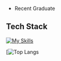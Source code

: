 - Recent Graduate

<h2>Tech Stack</h2>




[![My Skills](https://skillicons.dev/icons?i=ts,js,py,bash,lua,java,c,cpp,php,vue,flask,tailwind,html,css)](https://skillicons.dev)
<br>



[![Top Langs](https://github-readme-stats.vercel.app/api/top-langs/?username=kaysium&layout=compact)
